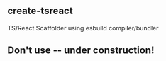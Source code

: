 ## create-tsreact
TS/React Scaffolder using esbuild compiler/bundler

## Don't use -- under construction!
